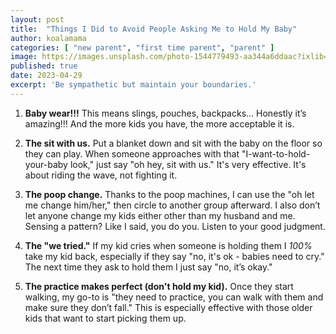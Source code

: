 ```yaml
---
layout: post
title:  "Things I Did to Avoid People Asking Me to Hold My Baby"
author: koalamama
categories: [ "new parent", "first time parent", "parent" ]
image: https://images.unsplash.com/photo-1544779493-aa344a6ddaac?ixlib=rb-4.0.3&ixid=MnwxMjA3fDB8MHxwaG90by1wYWdlfHx8fGVufDB8fHx8&auto=format&fit=crop&w=687&q=80
published: true
date: 2023-04-29
excerpt: 'Be sympathetic but maintain your boundaries.'
---
```


1. **Baby wear!!!** This means slings, pouches, backpacks... Honestly it’s amazing!!! And the more kids you have, the more acceptable it is. 

2. **The sit with us.** Put a blanket down and sit with the baby on the floor so they can play. When someone approaches with that "I-want-to-hold-your-baby look," just say "oh hey, sit with us." It's very effective. It's about riding the wave, not fighting it. 

3. **The poop change.** Thanks to the poop machines, I can use the "oh let me change him/her," then circle to another group afterward. I also don’t let anyone change my kids either other than my husband and me. Sensing a pattern? Like I said, you do you. Listen to your good judgment. 

4. **The "we tried."** If my kid cries when someone is holding them I *100%* take my kid back, especially if they say "no, it's ok - babies need to cry." The next time they ask to hold them I just say "no, it’s okay."

5. **The practice makes perfect (don't hold my kid).** Once they start walking, my go-to is  "they need to practice, you can walk with them and make sure they don’t fall." This is especially effective with those older kids that want to start picking them up. 